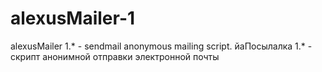 # alexusMailer-1
alexusMailer 1.* - sendmail anonymous mailing script. йаПосылалка 1.* - скрипт анонимной отправки электронной почты
